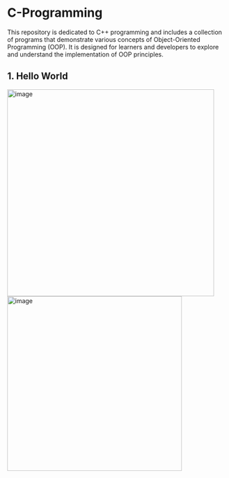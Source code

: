 # C-Programming
This repository is dedicated to C++ programming and includes a collection of programs that demonstrate various concepts of Object-Oriented Programming (OOP). It is designed for learners and developers to explore and understand the implementation of OOP principles.

## 1. Hello World 

<img width="475" alt="image" src="https://github.com/user-attachments/assets/2d0ec116-d697-44d6-b656-fe0c05b5a1fc">

<img width="401" alt="image" src="https://github.com/user-attachments/assets/e191864e-b7dd-48c4-9d20-004dea8cad4e">

